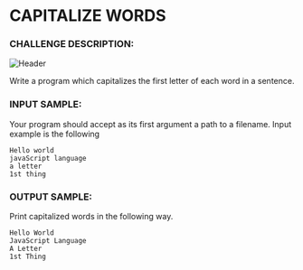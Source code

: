 # CAPITALIZE WORDS

### CHALLENGE DESCRIPTION:

![Header](https://www.codeeval.com/static/images/kbase/capitalize_words.png)

Write a program which capitalizes the first letter of each word in a sentence.

### INPUT SAMPLE:

Your program should accept as its first argument a path to a filename. Input example is the following

```
Hello world
javaScript language
a letter
1st thing
```

### OUTPUT SAMPLE:

Print capitalized words in the following way.

```
Hello World
JavaScript Language
A Letter
1st Thing
```